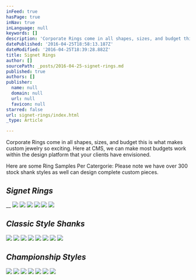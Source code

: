 ```yaml
---
inFeed: true
hasPage: true
inNav: true
inLanguage: null
keywords: []
description: 'Corporate Rings come in all shapes, sizes, and budget this is what makes custom jewelry so exciting. Here at CMS, we can make most budgets work within the design platform that your clients have envisioned. '
datePublished: '2016-04-25T18:58:13.187Z'
dateModified: '2016-04-25T18:39:28.882Z'
title: Signet Rings
author: []
sourcePath: _posts/2016-04-25-signet-rings.md
published: true
authors: []
publisher:
  name: null
  domain: null
  url: null
  favicon: null
starred: false
url: signet-rings/index.html
_type: Article

---
```

Corporate Rings come in all shapes, sizes, and budget this is what makes custom jewelry so exciting. Here at CMS, we can make most budgets work within the design platform that your clients have envisioned. 

Here are some Ring Samples Per Catergorie: Please note we have over 300 stock shank styles as well can design complete custom pieces.

## _Signet Rings_

__
![](https://the-grid-user-content.s3-us-west-2.amazonaws.com/412a65f9-a0be-4d9a-8a47-b976ff470c6a.jpg)
![](https://the-grid-user-content.s3-us-west-2.amazonaws.com/98ed3ca5-9e4e-4f07-b623-afda5fbca383.jpg)
![](https://s3-us-west-2.amazonaws.com/the-grid-img/p/87e821713ff2c44b56cf084bfac627868ff0fabc.jpg)
![](https://the-grid-user-content.s3-us-west-2.amazonaws.com/574ced81-0309-4bf2-93c4-a8500ac3c61b.jpg)
![](https://the-grid-user-content.s3-us-west-2.amazonaws.com/81ff91f9-47dc-4685-baf9-3cbe0332fd9c.jpg)
![](https://s3-us-west-2.amazonaws.com/the-grid-img/p/f8ed11d9ef3bc1a2b38d6199c9e3507a617680fb.jpg)

## _Classic Style Shanks_
![](https://the-grid-user-content.s3-us-west-2.amazonaws.com/b31f94d6-c55e-4168-8798-8c6cef8adce0.jpg)
![](https://the-grid-user-content.s3-us-west-2.amazonaws.com/c5c2d7af-2395-4352-a109-fab1d7d00469.jpg)
![](https://the-grid-user-content.s3-us-west-2.amazonaws.com/680503b5-2dbd-4325-bce0-72c31060c1ce.jpg)
![](https://the-grid-user-content.s3-us-west-2.amazonaws.com/89c0d039-d19a-424d-8945-fba00ac2ac3b.jpg)
![](https://the-grid-user-content.s3-us-west-2.amazonaws.com/64f7e2b3-190c-4ebf-8578-0617d66be32f.jpg)
![](https://the-grid-user-content.s3-us-west-2.amazonaws.com/1263b914-c1ad-4224-9633-a265eab115fd.jpg)
![](https://the-grid-user-content.s3-us-west-2.amazonaws.com/cfc51447-206a-4c31-a6f8-d6873bf476e0.jpg)
![](https://the-grid-user-content.s3-us-west-2.amazonaws.com/8d191cd4-7327-47d8-9661-33e156ccb483.jpg)

## _Championship Styles_
![](https://the-grid-user-content.s3-us-west-2.amazonaws.com/c5f114a1-af7c-485e-b2eb-e00578c9caee.jpg)
![](https://the-grid-user-content.s3-us-west-2.amazonaws.com/9f54d065-391d-4392-a692-70f600dd5e30.jpg)
![](https://the-grid-user-content.s3-us-west-2.amazonaws.com/5747bdab-7521-45f0-892b-5c3f21dd3f55.jpg)
![](https://the-grid-user-content.s3-us-west-2.amazonaws.com/3cdc447c-2f3b-480e-adbb-d13bdfb4efc1.jpg)
![](https://the-grid-user-content.s3-us-west-2.amazonaws.com/4f8b314b-a604-407f-bbf9-92a5979c3868.jpg)
![](https://the-grid-user-content.s3-us-west-2.amazonaws.com/a1178278-a08c-4787-9147-c7d3d27f1bbf.jpg)
![](https://the-grid-user-content.s3-us-west-2.amazonaws.com/8fdd08a0-a38d-4b7a-819d-75b8d4a0e289.jpg)